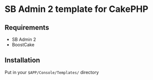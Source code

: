 # SB Admin 2 template for CakePHP

## Requirements

- SB Admin 2
- BoostCake

## Installation

Put in your `$APP/Console/Templates/` directory
